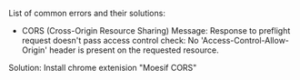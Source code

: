 List of common errors and their solutions:

- CORS (Cross-Origin Resource Sharing)
Message: Response to preflight request doesn't pass access control check: No 'Access-Control-Allow-Origin' header is present on the requested resource.

Solution: Install chrome extenision "Moesif CORS"
